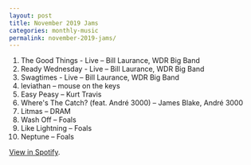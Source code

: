 ```yaml
---
layout: post
title: November 2019 Jams
categories: monthly-music
permalink: november-2019-jams/
---
```


1. The Good Things - Live – Bill Laurance, WDR Big Band
2. Ready Wednesday - Live – Bill Laurance, WDR Big Band
3. Swagtimes - Live – Bill Laurance, WDR Big Band
4. leviathan – mouse on the keys
5. Easy Peasy – Kurt Travis
6. Where's The Catch? (feat. André 3000) – James Blake, André 3000
7. Litmas – DRAM
8. Wash Off – Foals
9. Like Lightning – Foals
10. Neptune – Foals

[View in Spotify][spotify].  

[spotify]: https://open.spotify.com/playlist/3KM1xhTpMLc5OVizi0VEjy?si=56FixMw4Q12YZYmIRU-2MA